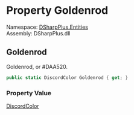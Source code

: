 # Property Goldenrod

Namespace: [DSharpPlus.Entities](DSharpPlus.Entities.md)  
Assembly: DSharpPlus.dll

## <a id="DSharpPlus_Entities_DiscordColor_Goldenrod"></a>Goldenrod

Goldenrod, or #DAA520.

```csharp
public static DiscordColor Goldenrod { get; }
```

### Property Value

[DiscordColor](DSharpPlus.Entities.DiscordColor.md)

